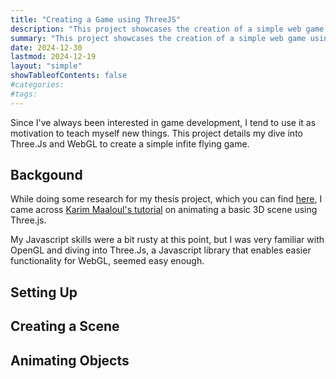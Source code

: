 ```yaml
---
title: "Creating a Game using ThreeJS"
description: "This project showcases the creation of a simple web game using ThreeJS."
summary: "This project showcases the creation of a simple web game using ThreeJS."
date: 2024-12-30
lastmod: 2024-12-19
layout: "simple"
showTableofContents: false
#categories: 
#tags: 
---
```


Since I've always been interested in game development, I tend to use it as motivation to teach myself new things.
This project details my dive into Three.Js and WebGL to create a simple infite flying game.

## Backgound
While doing some research for my thesis project, which you can find [here](https://github.com/Varendraaa/Shadow), I came across [Karim Maaloul's tutorial](https://tympanus.net/codrops/2016/04/26/the-aviator-animating-basic-3d-scene-threejs/) on animating a basic 3D scene using Three.js.

My Javascript skills were a bit rusty at this point, but I was very familiar with OpenGL and diving into Three.Js, a Javascript library that enables easier functionality for WebGL, seemed easy enough.


## Setting Up

## Creating a Scene

## Animating Objects